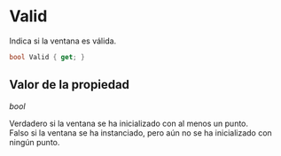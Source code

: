 # Valid

Indica si la ventana es válida.

```csharp
bool Valid { get; }
```

## Valor de la propiedad

_bool_

Verdadero si la ventana se ha inicializado con al menos un punto.  
Falso si la ventana se ha instanciado, pero aún no se ha inicializado con ningún punto.

